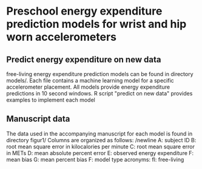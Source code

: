 # Preschool energy expenditure prediction models for wrist and hip worn accelerometers

## Predict energy expenditure on new data
free-living energy expenditure prediction models can be found in directory models/. Each file contains a
machine learning model for a specific accelerometer placement.
All models provide energy expenditure predictions in 10 second windows.
R script "predict on new data" provides examples to implement each model

## Manuscript data
The data used in the accompanying manuscript for each model is found in directory figur1/
Columns are organized as follows: /newline
A: subject ID
B: root mean square error in kilocalories per minute
C: root mean square error in METs
D: mean absolute percent error
E: observed energy expenditure
F: mean bias
G: mean percent bias
F: model type
acronyms: 
  fl: free-living
